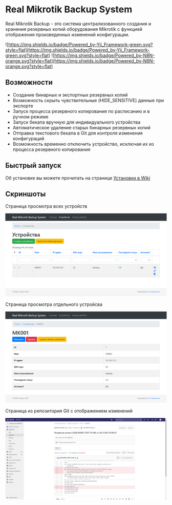 # Real Mikrotik Backup System

Real Mikrotik Backup - это система централизованного создания и хранения резервных копий оборудования Mikrotik с функцией отображения произведенных изменений конфигурации.

![https://img.shields.io/badge/Powered_by-Yii_Framework-green.svg?style=flat](https://img.shields.io/badge/Powered_by-Yii_Framework-green.svg?style=flat)
![https://img.shields.io/badge/Powered_by-N8N-orange.svg?style=flat](https://img.shields.io/badge/Powered_by-N8N-orange.svg?style=flat)

## Возможности

- Создание бинарных и экспортных резервных копий
- Возможность скрыть чувствительные (HIDE_SENSITIVE) данные при экспорте
- Запуск процесса резервного копирования по расписанию и в ручном режиме
- Запуск бекапа вручную для индивидуального устройства
- Автоматическое удаление старых бинарных резервных копий
- Отправка текстового бекапа в Git для контроля изменения конфигураций
- Возможность временно отключить устройство, исключая их из процесса резервного копирования

## Быстрый запуск

Об установке вы можете прочитать на странице [Установки в Wiki](https://github.com/AntonAndreevichMoroz/RealMikrotikBackup/wiki/%D1%83%D1%81%D1%82%D0%B0%D0%BD%D0%BE%D0%B2%D0%BA%D0%B0)

## Скриншоты

Страница просмотра всех устройств

![Страница просмотра всех устройств](https://github.com/AntonAndreevichMoroz/RealMikrotikBackup/blob/main/assets/alldevices.png)

Страница просмотра отдельного устройсва

![Страница просмотра отдельного устройсва](https://github.com/AntonAndreevichMoroz/RealMikrotikBackup/blob/main/assets/viewdevice.png)

Страница из репозитория Git с отображением изменений

![Страница из репозитория Git с отображением изменений](https://github.com/AntonAndreevichMoroz/RealMikrotikBackup/blob/main/assets/viewchangesconfig.png)
